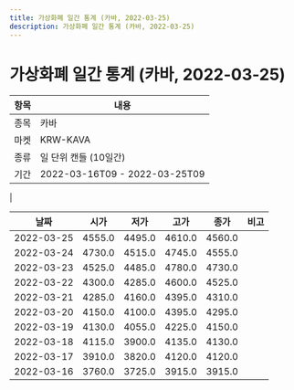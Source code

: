 ```yaml
---
title: 가상화폐 일간 통계 (카바, 2022-03-25)
description: 가상화폐 일간 통계 (카바, 2022-03-25)
---
```


가상화폐 일간 통계 (카바, 2022-03-25)
===

|항목|내용|
|--|--|
|종목|카바|
|마켓|KRW-KAVA|
|종류|일 단위 캔들 (10일간)|
|기간|2022-03-16T09 - 2022-03-25T09
|

|날짜|시가|저가|고가|종가|비고|
|--|--|--|--|--|--|
|2022-03-25|4555.0|4495.0|4610.0|4560.0|    |
|2022-03-24|4730.0|4515.0|4745.0|4555.0|    |
|2022-03-23|4525.0|4485.0|4780.0|4730.0|    |
|2022-03-22|4300.0|4285.0|4600.0|4525.0|    |
|2022-03-21|4285.0|4160.0|4395.0|4310.0|    |
|2022-03-20|4150.0|4100.0|4395.0|4295.0|    |
|2022-03-19|4130.0|4055.0|4225.0|4150.0|    |
|2022-03-18|4115.0|3900.0|4135.0|4130.0|    |
|2022-03-17|3910.0|3820.0|4120.0|4120.0|    |
|2022-03-16|3760.0|3725.0|3915.0|3915.0|    |
